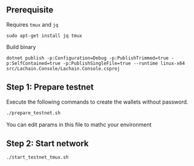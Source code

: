 ## Prerequisite

Requires `tmux` and `jq`
```
sudo apt-get install jq tmux
```


Build binary
```
dotnet publish -p:Configuration=Debug -p:PublishTrimmed=true -p:SelfContained=true -p:PublishSingleFile=true --runtime linux-x64 src/Lachain.Console/Lachain.Console.csproj
```

## Step 1: Prepare testnet

Execute the following commands to create the wallets without password.

```bash
./prepare_testnet.sh
```
You can edit params in this file to mathc your environment

## Step 2: Start network

```bash
./start_testnet_tmux.sh
```


